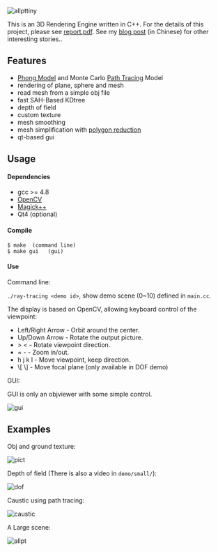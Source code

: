 ![allpttiny](https://github.com/ppwwyyxx/Ray-Tracing-Engine/raw/master/demo/small/best_tiny.jpg)

This is an 3D Rendering Engine written in C++.
For the details of this project, please see [report.pdf](https://github.com/ppwwyyxx/Ray-Tracing-Engine/raw/master/report.pdf).
See my [blog post](http://ppwwyyxx.com/2013/More-On-Ray-Tracing/) (in Chinese) for other interesting stories..

## Features

* [Phong Model](http://en.wikipedia.org/wiki/Phong_reflection_model) and Monte Carlo [Path Tracing](http://en.wikipedia.org/wiki/Path_tracing) Model
* rendering of plane, sphere and mesh
* read mesh from a simple obj file
* fast SAH-Based KDtree
* depth of field
* custom texture
* mesh smoothing
* mesh simplification with [polygon reduction](http://dev.gameres.com/program/visual/3d/PolygonReduction.pdf)
* qt-based gui

## Usage
#### Dependencies
* gcc >= 4.8
* [OpenCV](http://opencv.org/)
* [Magick++](http://www.imagemagick.org/Magick++/)
* Qt4 (optional)

#### Compile
```
$ make	(command line)
$ make gui   (gui)
```

#### Use

Command line:

``./ray-tracing <demo id>``, show demo scene (0~10) defined in ``main.cc``.

The display is based on OpenCV, allowing keyboard control of the viewpoint:

* Left/Right Arrow - Orbit around the center.
* Up/Down Arrow - Rotate the output picture.
* \> \<	 - Rotate viewpoint direction.
* = -  - Zoom in/out.
* h j k l - Move viewpoint, keep direction.
* \\[ \\]  -  Move focal plane (only available in DOF demo)

GUI:

GUI is only an objviewer with some simple control.

![gui](https://github.com/ppwwyyxx/Ray-Tracing-Engine/raw/master/demo/small/gui.jpg)

## Examples
Obj and ground texture:

![pict](https://github.com/ppwwyyxx/Ray-Tracing-Engine/raw/master/demo/small/pic_texture.jpg)

Depth of field (There is also a video in `demo/small/`):

![dof](https://github.com/ppwwyyxx/Ray-Tracing-Engine/raw/master/demo/small/dof.jpg)

Caustic using path tracing:

![caustic](https://github.com/ppwwyyxx/Ray-Tracing-Engine/raw/master/demo/small/caustic.jpg)

A Large scene:

![allpt](https://github.com/ppwwyyxx/Ray-Tracing-Engine/raw/master/demo/small/best.jpg)
